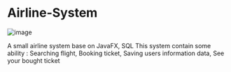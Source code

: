 # Airline-System
![image](https://user-images.githubusercontent.com/80594990/156209772-b28e0ecc-3d1a-448e-9994-29dcbc3306ac.png)

A small airline system base on JavaFX, SQL
This system contain some ability : Searching flight, Booking ticket, Saving users information data, See your bought ticket
